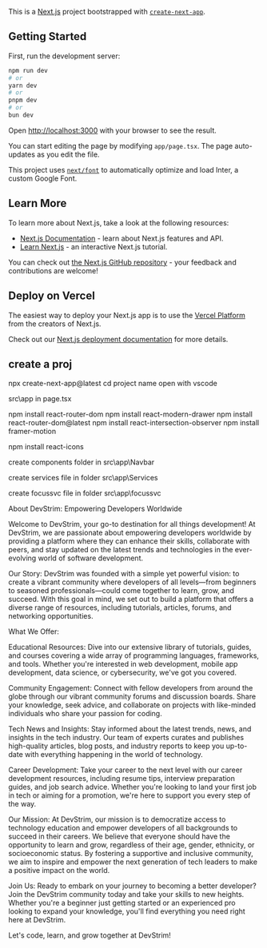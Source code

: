 This is a [Next.js](https://nextjs.org/) project bootstrapped with [`create-next-app`](https://github.com/vercel/next.js/tree/canary/packages/create-next-app).

## Getting Started

First, run the development server:

```bash
npm run dev
# or
yarn dev
# or
pnpm dev
# or
bun dev
```

Open [http://localhost:3000](http://localhost:3000) with your browser to see the result.

You can start editing the page by modifying `app/page.tsx`. The page auto-updates as you edit the file.

This project uses [`next/font`](https://nextjs.org/docs/basic-features/font-optimization) to automatically optimize and load Inter, a custom Google Font.

## Learn More

To learn more about Next.js, take a look at the following resources:

- [Next.js Documentation](https://nextjs.org/docs) - learn about Next.js features and API.
- [Learn Next.js](https://nextjs.org/learn) - an interactive Next.js tutorial.

You can check out [the Next.js GitHub repository](https://github.com/vercel/next.js/) - your feedback and contributions are welcome!

## Deploy on Vercel

The easiest way to deploy your Next.js app is to use the [Vercel Platform](https://vercel.com/new?utm_medium=default-template&filter=next.js&utm_source=create-next-app&utm_campaign=create-next-app-readme) from the creators of Next.js.

Check out our [Next.js deployment documentation](https://nextjs.org/docs/deployment) for more details.


## create a proj 
npx create-next-app@latest
cd project name 
open with vscode 

src\app in page.tsx 



npm install react-router-dom
npm install react-modern-drawer
npm install react-router-dom@latest
npm install react-intersection-observer
npm install framer-motion



npm install react-icons


create components folder in src\app\Navbar

create services file in folder src\app\Services  

create focussvc file in folder src\app\focussvc






<!-- about page -->

About DevStrim: Empowering Developers Worldwide

Welcome to DevStrim, your go-to destination for all things development! At DevStrim, we are passionate about empowering developers worldwide by providing a platform where they can enhance their skills, collaborate with peers, and stay updated on the latest trends and technologies in the ever-evolving world of software development.

Our Story:
DevStrim was founded with a simple yet powerful vision: to create a vibrant community where developers of all levels—from beginners to seasoned professionals—could come together to learn, grow, and succeed. With this goal in mind, we set out to build a platform that offers a diverse range of resources, including tutorials, articles, forums, and networking opportunities.

What We Offer:

Educational Resources: Dive into our extensive library of tutorials, guides, and courses covering a wide array of programming languages, frameworks, and tools. Whether you're interested in web development, mobile app development, data science, or cybersecurity, we've got you covered.

Community Engagement: Connect with fellow developers from around the globe through our vibrant community forums and discussion boards. Share your knowledge, seek advice, and collaborate on projects with like-minded individuals who share your passion for coding.

Tech News and Insights: Stay informed about the latest trends, news, and insights in the tech industry. Our team of experts curates and publishes high-quality articles, blog posts, and industry reports to keep you up-to-date with everything happening in the world of technology.

Career Development: Take your career to the next level with our career development resources, including resume tips, interview preparation guides, and job search advice. Whether you're looking to land your first job in tech or aiming for a promotion, we're here to support you every step of the way.

Our Mission:
At DevStrim, our mission is to democratize access to technology education and empower developers of all backgrounds to succeed in their careers. We believe that everyone should have the opportunity to learn and grow, regardless of their age, gender, ethnicity, or socioeconomic status. By fostering a supportive and inclusive community, we aim to inspire and empower the next generation of tech leaders to make a positive impact on the world.

Join Us:
Ready to embark on your journey to becoming a better developer? Join the DevStrim community today and take your skills to new heights. Whether you're a beginner just getting started or an experienced pro looking to expand your knowledge, you'll find everything you need right here at DevStrim.

Let's code, learn, and grow together at DevStrim!

